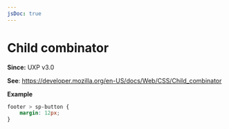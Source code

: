 ```yaml
---
jsDoc: true
---
```

# Child combinator

**Since:** UXP v3.0

**See**: https://developer.mozilla.org/en-US/docs/Web/CSS/Child_combinator

**Example**

```css
footer > sp-button {
    margin: 12px;
}
```